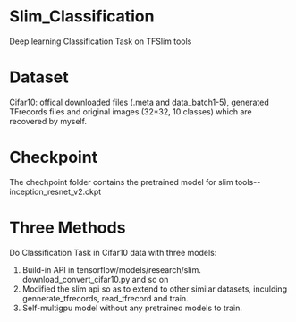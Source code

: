 # Slim_Classification
Deep learning Classification Task on TFSlim tools 

# Dataset
Cifar10: offical downloaded files (.meta and data_batch1-5), generated TFrecords files and original images (32*32, 10 classes) which are recovered by myself. 

# Checkpoint
The chechpoint folder contains the pretrained model for slim tools--inception_resnet_v2.ckpt

# Three Methods
Do Classification Task in Cifar10 data with three models:
1. Build-in API in tensorflow/models/research/slim. download_convert_cifar10.py and so on
2. Modified the slim api so as to extend to other similar datasets, inculding gennerate_tfrecords, read_tfrecord and train.
3. Self-multigpu model without any pretrained models to train.
